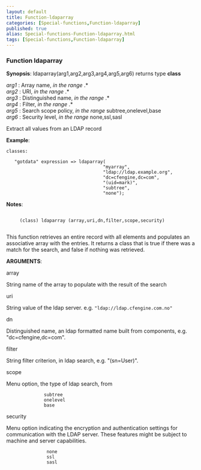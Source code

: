 ```yaml
---
layout: default
title: Function-ldaparray
categories: [Special-functions,Function-ldaparray]
published: true
alias: Special-functions-Function-ldaparray.html
tags: [Special-functions,Function-ldaparray]
---
```


### Function ldaparray

**Synopsis**: ldaparray(arg1,arg2,arg3,arg4,arg5,arg6) returns type
**class**

  
 *arg1* : Array name, *in the range* .\*   
 *arg2* : URI, *in the range* .\*   
 *arg3* : Distinguished name, *in the range* .\*   
 *arg4* : Filter, *in the range* .\*   
 *arg5* : Search scope policy, *in the range* subtree,onelevel,base   
 *arg6* : Security level, *in the range* none,ssl,sasl   

Extract all values from an LDAP record

**Example**:  
   

~~~~
classes:

   "gotdata" expression => ldaparray(
                                    "myarray",
                                    "ldap://ldap.example.org",
                                    "dc=cfengine,dc=com",
                                    "(uid=mark)",
                                    "subtree",
                                    "none");
~~~~

**Notes**:  
   

~~~~
     
     (class) ldaparray (array,uri,dn,filter,scope,security)
     
~~~~

This function retrieves an entire record with all elements and populates
an associative array with the entries. It returns a class that is true
if there was a match for the search, and false if nothing was retrieved.

**ARGUMENTS**:

array

String name of the array to populate with the result of the search   

uri

String value of the ldap server. e.g. `"ldap://ldap.cfengine.com.no"`   

dn

Distinguished name, an ldap formatted name built from components, e.g.
"dc=cfengine,dc=com".   

filter

String filter criterion, in ldap search, e.g. "(sn=User)".   

scope

Menu option, the type of ldap search, from

~~~~
              subtree
              onelevel
              base
~~~~

  

security

Menu option indicating the encryption and authentication settings for
communication with the LDAP server. These features might be subject to
machine and server capabilities.

~~~~
               none
               ssl
               sasl
~~~~
